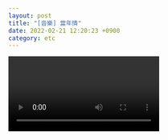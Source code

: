 ```yaml
---
layout: post
title: "[音樂] 當年情"
date: 2022-02-21 12:20:23 +0900
category: etc
---
```


<div class="video-container">
    <video id="player" class="video-js vjs-default-skin vjs-big-play-centered" data-json="/public/json/當年情.json"></video>
</div>
